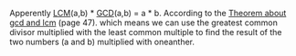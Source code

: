 Apperently [LCM](Discrete/Oppgaver/Arithmetic/Least%20common%20multiple)(a,b) * [GCD](Discrete/Oppgaver/Arithmetic/Greatest%20common%20divisor)(a,b) = a * b. According to the [Theorem about gcd and lcm](https://uia.instructure.com/courses/16240/files/2639182?module_item_id=627022) (page 47).
which means we can use the greatest common divisor multiplied with the least common multiple to find the result of the two numbers (a and b) multiplied with oneanther.





